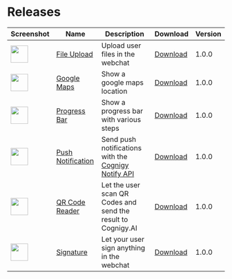 # Releases

Screenshot | Name  | Description  | Download  | Version  |
|--|---|---|---|---|
| <a href="https://github.com/Cognigy/WebchatPlugins/blob/master/plugins/file-upload/docs/file-upload-dialog.png?raw=true"><img src="https://github.com/Cognigy/WebchatPlugins/blob/master/plugins/file-upload/docs/file-upload-dialog.png?raw=true" width="40"></img></a> | [File Upload](https://github.com/Cognigy/WebchatPlugins/tree/master/plugins/file-upload)  |  Upload user files in the webchat |  [Download](https://github.com/Cognigy/WebchatPlugins/releases/download/fileUpload1.0.0/file-upload.webchat-plugin.js) |  1.0.0 |
| <a href="https://github.com/Cognigy/WebchatPlugins/blob/master/plugins/google-maps/assets/google-maps-Webchat.PNG?raw=true"><img src="https://github.com/Cognigy/WebchatPlugins/blob/master/plugins/google-maps/assets/google-maps-Webchat.PNG?raw=true" width="40"></img></a>|  [Google Maps](https://github.com/Cognigy/WebchatPlugins/tree/master/plugins/google-maps) | Show a google maps location  | [Download](https://github.com/Cognigy/WebchatPlugins/releases/download/google-maps100/google-maps.webchat-plugin.js)  |  1.0.0 |
| <a href="https://camo.githubusercontent.com/bf9606fcd853736f18107304f0f70328c6b8bd25/68747470733a2f2f74656d706275636b65742d7761616e646572732e73332e65752d63656e7472616c2d312e616d617a6f6e6177732e636f6d2f436f676e69677957656263686174506c7567696e732f70726f67726573732e706e67"><img src="https://camo.githubusercontent.com/bf9606fcd853736f18107304f0f70328c6b8bd25/68747470733a2f2f74656d706275636b65742d7761616e646572732e73332e65752d63656e7472616c2d312e616d617a6f6e6177732e636f6d2f436f676e69677957656263686174506c7567696e732f70726f67726573732e706e67" width="40"></img></a> | [Progress Bar](https://github.com/Cognigy/WebchatPlugins/tree/master/plugins/progressbar)  |  Show a progress bar with various steps |  [Download](https://github.com/Cognigy/WebchatPlugins/releases/download/progressbar100/progressbar.webchat-plugin.js) | 1.0.0  |
| <a href="https://github.com/Cognigy/WebchatPlugins/blob/master/plugins/push-notification/docs/warning.png?raw=true"><img src="https://github.com/Cognigy/WebchatPlugins/blob/master/plugins/push-notification/docs/warning.png?raw=true" width="40"></img></a> | [Push Notification](https://github.com/Cognigy/WebchatPlugins/tree/master/plugins/push-notification)  | Send push notifications with the [Cognigy Notify API](https://docs.cognigy.com/reference#notify)  | [Download](https://github.com/Cognigy/WebchatPlugins/releases/download/push-notification100/push-notification-plugin.js)  |  1.0.0 |
| <a href="https://github.com/Cognigy/WebchatPlugins/blob/master/plugins/qr-code-reader/docs/scan.png?raw=true"><img src="https://github.com/Cognigy/WebchatPlugins/blob/master/plugins/qr-code-reader/docs/scan.png?raw=true" width="40"></img></a> | [QR Code Reader](https://github.com/Cognigy/WebchatPlugins/tree/master/plugins/qr-code-reader) | Let the user scan QR Codes and send the result to Cognigy.AI |  [Download](https://github.com/Cognigy/WebchatPlugins/releases/download/qr-code-reader100/qr-code.webchat-plugin.js) |  1.0.0 |
| <a href="https://github.com/Cognigy/WebchatPlugins/blob/master/plugins/signature/assets/signature.jpg?raw=true"><img src="https://github.com/Cognigy/WebchatPlugins/blob/master/plugins/signature/assets/signature.jpg?raw=true" width="40"></img></a> | [Signature](https://github.com/Cognigy/WebchatPlugins/tree/master/plugins/signature) |  Let your user sign anything in the webchat|  [Download](https://github.com/Cognigy/WebchatPlugins/releases/download/signature100/signature.webchat-plugin.js) |  1.0.0 |